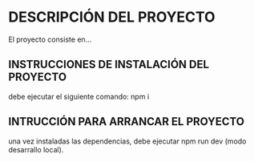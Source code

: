 # DESCRIPCIÓN DEL PROYECTO
El proyecto consiste en...

## INSTRUCCIONES DE INSTALACIÓN DEL PROYECTO

debe ejecutar el siguiente comando: npm i

## INTRUCCIÓN PARA ARRANCAR EL PROYECTO

una vez instaladas las dependencias, debe ejecutar npm run dev (modo desarrallo local).